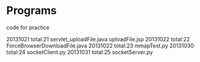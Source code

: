 Programs
========

code for practice



20131021 total:21
	servlet_uploadFile.java
	uploadFile.jsp
20131022 total:22
	ForceBrowserDownloadFile.java
20131022 total:23
	mmapTest.py
20131030 total:24
	socketClient.py
20131031 total:25
	socketServer.py
